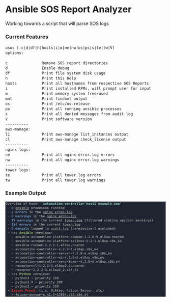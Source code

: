 # Ansible SOS Report Analyzer
Working towards a script that will parse SOS logs

### Current Features
```
asos [-c|d|df|h|hosts|i|m|ne|nw|os|ps|s|te|tw|V]
options:

c               Remove SOS report directories
d               Enable debug
df              Print file system disk usage
h               Print this Help
hosts           Print all hostnames from respective SOS Reports
i               Print installed RPMs, will prompt user for input
m               Print memory system free/used
mnt             Print findmnt output
os              Print /etc/os-release
ps              Print all running ansible processes
s               Print all denied messages from audit.log
V               Print software version
----------
awx-manage:
li              Print awx-manage list_instances output
cl              Print awx-manage check_license output
----------
nginx logs:
ne              Print all nginx error.log errors
nw              Print all nginx error.log warnings
----------
tower logs:
te              Print all tower.log errors
tw              Print all tower.log warnings
```
### Example Output
![Alt text](https://github.com/henson-josh/sos_script/blob/main/misc/asos-output.png)
